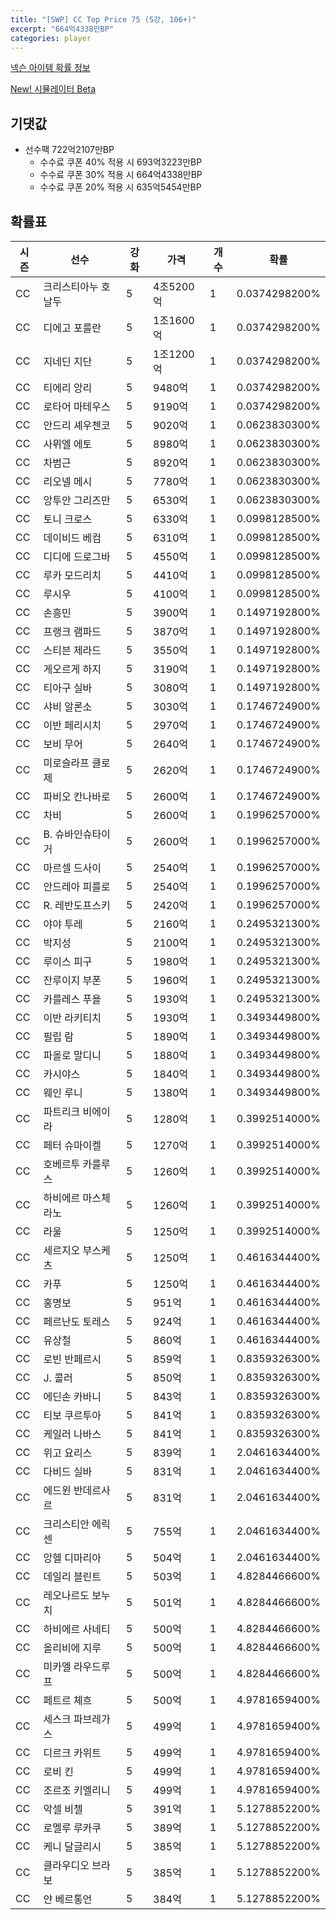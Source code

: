 ```yaml
---
title: "[SWP] CC Top Price 75 (5강, 106+)"
excerpt: "664억4338만BP"
categories: player
---
```

[넥슨 아이템 확률 정보](http://iteminfo.nexon.com/probability/fco?sn=7445)

[New! 시뮬레이터 Beta](/simulator/7445)
## 기댓값
- 선수팩 722억2107만BP
  - 수수료 쿠폰 40% 적용 시 693억3223만BP
  - 수수료 쿠폰 30% 적용 시 664억4338만BP
  - 수수료 쿠폰 20% 적용 시 635억5454만BP


## 확률표

|시즌|선수|강화|가격|개수|확률|
|---|---|---|---|---|---|
|CC|크리스티아누 호날두|5|4조5200억|1|0.0374298200%|
|CC|디에고 포를란|5|1조1600억|1|0.0374298200%|
|CC|지네딘 지단|5|1조1200억|1|0.0374298200%|
|CC|티에리 앙리|5|9480억|1|0.0374298200%|
|CC|로타어 마테우스|5|9190억|1|0.0374298200%|
|CC|안드리 셰우첸코|5|9020억|1|0.0623830300%|
|CC|사뮈엘 에토|5|8980억|1|0.0623830300%|
|CC|차범근|5|8920억|1|0.0623830300%|
|CC|리오넬 메시|5|7780억|1|0.0623830300%|
|CC|앙투안 그리즈만|5|6530억|1|0.0623830300%|
|CC|토니 크로스|5|6330억|1|0.0998128500%|
|CC|데이비드 베컴|5|6310억|1|0.0998128500%|
|CC|디디에 드로그바|5|4550억|1|0.0998128500%|
|CC|루카 모드리치|5|4410억|1|0.0998128500%|
|CC|루시우|5|4100억|1|0.0998128500%|
|CC|손흥민|5|3900억|1|0.1497192800%|
|CC|프랭크 램파드|5|3870억|1|0.1497192800%|
|CC|스티븐 제라드|5|3550억|1|0.1497192800%|
|CC|게오르게 하지|5|3190억|1|0.1497192800%|
|CC|티아구 실바|5|3080억|1|0.1497192800%|
|CC|샤비 알론소|5|3030억|1|0.1746724900%|
|CC|이반 페리시치|5|2970억|1|0.1746724900%|
|CC|보비 무어|5|2640억|1|0.1746724900%|
|CC|미로슬라프 클로제|5|2620억|1|0.1746724900%|
|CC|파비오 칸나바로|5|2600억|1|0.1746724900%|
|CC|차비|5|2600억|1|0.1996257000%|
|CC|B. 슈바인슈타이거|5|2600억|1|0.1996257000%|
|CC|마르셀 드사이|5|2540억|1|0.1996257000%|
|CC|안드레아 피를로|5|2540억|1|0.1996257000%|
|CC|R. 레반도프스키|5|2420억|1|0.1996257000%|
|CC|야야 투레|5|2160억|1|0.2495321300%|
|CC|박지성|5|2100억|1|0.2495321300%|
|CC|루이스 피구|5|1980억|1|0.2495321300%|
|CC|잔루이지 부폰|5|1960억|1|0.2495321300%|
|CC|카를레스 푸욜|5|1930억|1|0.2495321300%|
|CC|이반 라키티치|5|1930억|1|0.3493449800%|
|CC|필립 람|5|1890억|1|0.3493449800%|
|CC|파올로 말디니|5|1880억|1|0.3493449800%|
|CC|카시야스|5|1840억|1|0.3493449800%|
|CC|웨인 루니|5|1380억|1|0.3493449800%|
|CC|파트리크 비에이라|5|1280억|1|0.3992514000%|
|CC|페터 슈마이켈|5|1270억|1|0.3992514000%|
|CC|호베르투 카를루스|5|1260억|1|0.3992514000%|
|CC|하비에르 마스체라노|5|1260억|1|0.3992514000%|
|CC|라울|5|1250억|1|0.3992514000%|
|CC|세르지오 부스케츠|5|1250억|1|0.4616344400%|
|CC|카푸|5|1250억|1|0.4616344400%|
|CC|홍명보|5|951억|1|0.4616344400%|
|CC|페르난도 토레스|5|924억|1|0.4616344400%|
|CC|유상철|5|860억|1|0.4616344400%|
|CC|로빈 반페르시|5|859억|1|0.8359326300%|
|CC|J. 콜러|5|850억|1|0.8359326300%|
|CC|에딘손 카바니|5|843억|1|0.8359326300%|
|CC|티보 쿠르투아|5|841억|1|0.8359326300%|
|CC|케일러 나바스|5|841억|1|0.8359326300%|
|CC|위고 요리스|5|839억|1|2.0461634400%|
|CC|다비드 실바|5|831억|1|2.0461634400%|
|CC|에드윈 반데르사르|5|831억|1|2.0461634400%|
|CC|크리스티안 에릭센|5|755억|1|2.0461634400%|
|CC|앙헬 디마리아|5|504억|1|2.0461634400%|
|CC|데일리 블린트|5|503억|1|4.8284466600%|
|CC|레오나르도 보누치|5|501억|1|4.8284466600%|
|CC|하비에르 사네티|5|500억|1|4.8284466600%|
|CC|올리비에 지루|5|500억|1|4.8284466600%|
|CC|미카엘 라우드루프|5|500억|1|4.8284466600%|
|CC|페트르 체흐|5|500억|1|4.9781659400%|
|CC|세스크 파브레가스|5|499억|1|4.9781659400%|
|CC|디르크 카위트|5|499억|1|4.9781659400%|
|CC|로비 킨|5|499억|1|4.9781659400%|
|CC|조르조 키엘리니|5|499억|1|4.9781659400%|
|CC|악셀 비첼|5|391억|1|5.1278852200%|
|CC|로멜루 루카쿠|5|389억|1|5.1278852200%|
|CC|케니 달글리시|5|385억|1|5.1278852200%|
|CC|클라우디오 브라보|5|385억|1|5.1278852200%|
|CC|얀 베르통언|5|384억|1|5.1278852200%|

